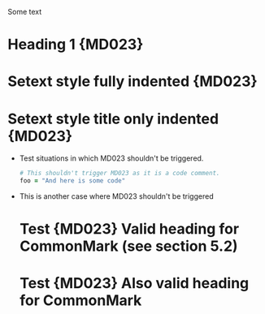 Some text

 # Heading 1 {MD023}

 Setext style fully indented {MD023}
 ===================================

 Setext style title only indented {MD023}
=========================================

* Test situations in which MD023 shouldn't be triggered.

  ```rb
  # This shouldn't trigger MD023 as it is a code comment.
  foo = "And here is some code"
  ```

* This is another case where MD023 shouldn't be triggered
  # Test {MD023} Valid heading for CommonMark (see section 5.2)
    # Test {MD023} Also valid heading for CommonMark
